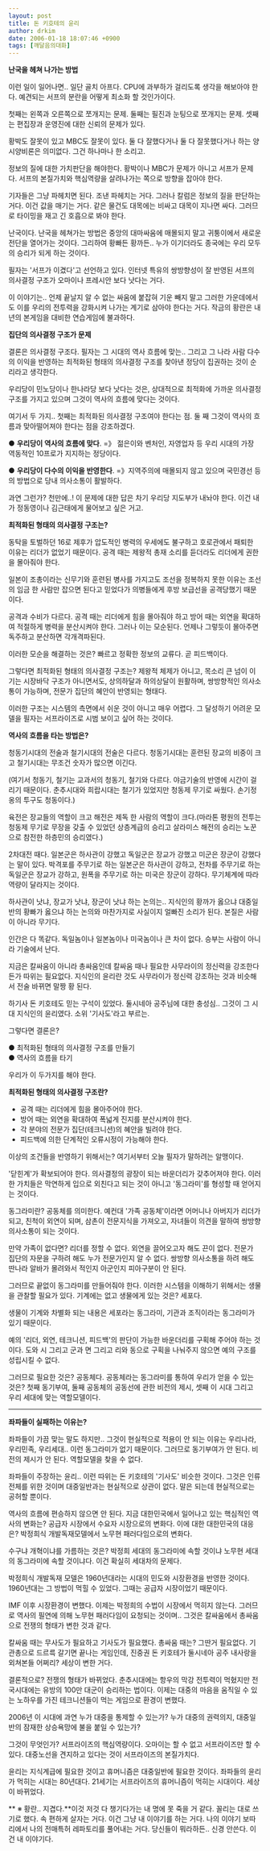 ```yaml
---
layout: post
title: 돈 키호테의 윤리
author: drkim
date: 2006-01-18 18:07:46 +0900
tags: [깨달음의대화]
---
```

**난국을 헤쳐 나가는 방법**

이런 일이 일어나면.. 일단 골치 아프다. CPU에 과부하가 걸리도록 생각을 해보아야 한다. 예견되는 서프의 분란을 어떻게 최소화 할 것인가이다. 

첫째는 왼쪽과 오른쪽으로 쪼개지는 문제. 둘째는 필진과 눈팅으로 쪼개지는 문제. 셋째는 편집장과 운영진에 대한 신뢰의 문제가 있다. 

황박도 잘못이 있고 MBC도 잘못이 있다. 둘 다 잘했다거나 둘 다 잘못했다거나 하는 양시양비론은 의미없다. 그건 하나마나 한 소리고. 

정보의 질에 대한 가치판단을 해야한다. 황박이나 MBC가 문제가 아니고 서프가 문제다. 서프의 본질가치와 핵심역량을 살려나가는 쪽으로 방향을 잡아야 한다. 

기자들은 그냥 파헤치면 된다. 조낸 파헤치는 거다. 그러나 칼럼은 정보의 질을 판단하는 거다. 이건 값을 매기는 거다. 같은 물건도 대목에는 비싸고 대목이 지나면 싸다. 그러므로 타이밍을 재고 긴 호흡으로 봐야 한다. 

난국이다. 난국을 헤쳐가는 방법은 중앙의 대마싸움에 매몰되지 말고 귀퉁이에서 새로운 전단을 열어가는 것이다. 그리하여 황빠든 황까든.. 누가 이기더라도 종국에는 우리 모두의 승리가 되게 하는 것이다. 

필자는 '서프가 이겼다'고 선언하고 있다. 인터넷 특유의 쌍방향성이 잘 반영된 서프의 의사결정 구조가 오마이나 프레시안 보다 낫다는 거다. 

이 이야기는.. 언제 끝날지 알 수 없는 싸움에 붙잡혀 기운 빼지 말고 그러한 가운데에서도 이를 우리의 전투력을 강화시켜 나가는 계기로 삼아야 한다는 거다. 작금의 황란은 내년의 본게임을 대비한 연습게임에 불과하다.   


**집단의 의사결정 구조가 문제**

결론은 의사결정 구조다. 필자는 그 시대의 역사 흐름에 맞는.. 그리고 그 나라 사람 다수의 이익을 반영하는 최적화된 형태의 의사결정 구조를 찾아낸 정당이 집권하는 것이 순리라고 생각한다. 

우리당이 민노당이나 한나라당 보다 낫다는 것은, 상대적으로 최적화에 가까운 의사결정구조를 가지고 있으며 그것이 역사의 흐름에 맞다는 것이다.

여기서 두 가지.. 첫째는 최적화된 의사결정 구조여야 한다는 점. 둘 째 그것이 역사의 흐름과 맞아떨어져야 한다는 점을 강조하겠다.

● **우리당이 역사의 흐름에 맞다**. =》 젊은이와 벤처인, 자영업자 등 우리 시대의 가장 역동적인 10프로가 지지하는 정당이다. 

● **우리당이 다수의 이익을 반영한다**. =》지역주의에 매몰되지 않고 있으며 국민경선 등의 방법으로 당내 의사소통이 활발하다.

과연 그런가? 천만에..! 이 문제에 대한 답은 차기 우리당 지도부가 내놔야 한다. 이건 내가 정동영이나 김근태에게 물어보고 싶은 거고.   


**최적화된 형태의 의사결정 구조는?**

동탁을 토벌하던 16로 제후가 압도적인 병력의 우세에도 불구하고 호로관에서 패퇴한 이유는 리더가 없었기 때문이다. 공격 때는 제왕적 총재 소리를 듣더라도 리더에게 권한을 몰아줘야 한다.

일본이 조총이라는 신무기와 훈련된 병사를 가지고도 조선을 정복하지 못한 이유는 조선의 임금 한 사람만 잡으면 된다고 믿었다가 의병들에게 후방 보급선을 공격당했기 때문이다. 

공격과 수비가 다르다. 공격 때는 리더에게 힘을 몰아줘야 하고 방어 때는 외연을 확대하여 적절하게 병력을 분산시켜야 한다. 그러나 이는 모순된다. 언제나 그렇듯이 몰아주면 독주하고 분산하면 각개격파된다. 

이러한 모순을 해결하는 것은? 빠르고 정확한 정보의 교류다. 곧 피드백이다. 

그렇다면 최적화된 형태의 의사결정 구조는? 제왕적 체제가 아니고, 목소리 큰 넘이 이기는 시장바닥 구조가 아니면서도, 상의하달과 하의상달이 원활하며, 쌍방향적인 의사소통이 가능하며, 전문가 집단의 혜안이 반영되는 형태다.

이러한 구조는 시스템의 측면에서 쉬운 것이 아니고 매우 어렵다. 그 달성하기 어려운 모델을 필자는 서프라이즈로 시범 보이고 싶어 하는 것이다.   


**역사의 흐름을 타는 방법은?**

청동기시대의 전술과 철기시대의 전술은 다르다. 청동기시대는 훈련된 장교의 비중이 크고 철기시대는 무조건 숫자가 많으면 이긴다.

(여기서 청동기, 철기는 교과서의 청동기, 철기와 다르다. 야금기술의 반영에 시간이 걸리기 때문이다. 춘추시대와 희랍시대는 철기가 있었지만 청동제 무기로 싸웠다. 손기정옹의 투구도 청동이다.) 

육전은 장교들의 역할이 크고 해전은 제독 한 사람의 역할이 크다.(마라톤 평원의 전투는 청동제 무기로 무장을 갖출 수 있었던 상층계급의 승리고 살라미스 해전의 승리는 노꾼으로 참전한 하층민의 승리였다.) 

2차대전 때다. 일본군은 하사관이 강했고 독일군은 장교가 강했고 미군은 장군이 강했다는 말이 있다. 박격포를 주무기로 하는 일본군은 하사관이 강하고, 전차를 주무기로 하는 독일군은 장교가 강하고, 원폭을 주무기로 하는 미국은 장군이 강하다. 무기체계에 따라 역량이 달라지는 것이다. 

하사관이 낫냐, 장교가 낫냐, 장군이 낫냐 하는 논의는.. 지식인의 황까가 옳으냐 대중일반의 황빠가 옳으냐 하는 논의와 마찬가지로 사실이지 얼빠진 소리가 된다. 본질은 사람이 아니라 무기다. 

인간은 다 똑같다. 독일놈이나 일본놈이나 미국놈이나 큰 차이 없다. 승부는 사람이 아니라 기술에서 난다. 

지금은 칼싸움이 아니라 총싸움인데 칼싸움 때나 필요한 사무라이의 정신력을 강조한다든가 따위는 필요없다. 지식인의 윤리란 것도 사무라이가 정신력 강조하는 것과 비슷해서 전술 바뀌면 말짱 황 된다.

하기사 돈 키호테도 믿는 구석이 있었다. 둘시네아 공주님에 대한 충성심.. 그것이 그 시대 지식인의 윤리였다. 소위 '기사도'라고 부르는.

그렇다면 결론은?

● 최적화된 형태의 의사결정 구조를 만들기   
● 역사의 흐름을 타기 

우리가 이 두가지를 해야 한다.   


**최적화된 형태의 의사결정 구조란?**

- 공격 때는 리더에게 힘을 몰아주어야 한다.  
- 방어 때는 외연을 확대하여 폭넓게 진지를 분산시켜야 한다.  
- 각 분야의 전문가 집단(테크니션)의 혜안을 빌려야 한다.  
- 피드백에 의한 단계적인 오류시정이 가능해야 한다. 

이상의 조건들을 반영하기 위해서는? 여기서부터 오늘 필자가 말하려는 알맹이다. 

'닫힌계'가 확보되어야 한다. 의사결정의 광장이 되는 바운더리가 갖추어져야 한다. 이러한 가치들은 막연하게 입으로 외친다고 되는 것이 아니고 '동그라미'를 형성할 때 얻어지는 것이다. 

동그라미란? 공동체를 의미한다. 예컨대 '가족 공동체'이라면 어머니나 아버지가 리더가 되고, 친척이 외연이 되며, 삼촌이 전문지식을 가져오고, 자녀들이 의견을 말하여 쌍방향 의사소통이 되는 것이다. 

만약 가족이 없다면? 리더를 정할 수 없다. 외연을 끌어오고자 해도 끈이 없다. 전문가 집단의 자문을 구하려 해도 누가 전문가인지 알 수 없다. 쌍방향 의사소통을 하려 해도 딴나라 알바가 몰려와서 적인지 아군인지 피아구분이 안 된다.

그러므로 끝없이 동그라미를 만들어줘야 한다. 이러한 시스템을 이해하기 위해서는 생물을 관찰할 필요가 있다. 기계에는 없고 생물에게 있는 것은? 세포다. 

생물이 기계와 차별화 되는 내용은 세포라는 동그라미, 기관과 조직이라는 동그라미가 있기 때문이다. 

예의 '리더, 외연, 테크니션, 피드백'의 판단이 가능한 바운더리를 구획해 주어야 하는 것이다. 도와 시 그리고 군과 면 그리고 리와 동으로 구획을 나눠주지 않으면 예의 구조를 성립시킬 수 없다.

그러므로 필요한 것은? 공동체다. 공동체라는 동그라미를 통하여 우리가 얻을 수 있는 것은? 첫째 동기부여, 둘째 공동체의 공동선에 관한 비전의 제시, 셋째 이 시대 그리고 우리 세대에 맞는 역할모델이다.  
****

**좌파들이 실패하는 이유는?**

좌파들이 가끔 맞는 말도 하지만.. 그것이 현실적으로 적용이 안 되는 이유는 우리나라, 우리민족, 우리세대.. 이런 동그라미가 없기 때문이다. 그러므로 동기부여가 안 된다. 비전의 제시가 안 된다. 역할모델을 찾을 수 없다. 

좌파들이 주장하는 윤리.. 이런 따위는 돈 키호테의 '기사도' 비슷한 것이다. 그것은 인류 전체를 위한 것이며 대중일반과는 현실적으로 상관이 없다. 말은 되는데 현실적으로는 공허할 뿐이다. 

역사의 흐름에 편승하지 않으면 안 된다. 지금 대한민국에서 일어나고 있는 핵심적인 역사의 변화는? 공급자 시장에서 수요자 시장으로의 변화다. 이에 대한 대한민국의 대응은? 박정희식 개발독재모델에서 노무현 패러다임으로의 변화다. 

수구냐 개혁이냐를 가름하는 것은? 박정희 세대의 동그라미에 속할 것이냐 노무현 세대의 동그라미에 속할 것이냐다. 이건 확실히 세대차의 문제다. 

박정희식 개발독재 모델은 1960년대라는 시대의 민도와 시장환경을 반영한 것이다. 1960년대는 그 방법이 먹힐 수 있었다. 그때는 공급자 시장이었기 때문이다. 

IMF 이후 시장환경이 변했다. 이제는 박정희의 수법이 시장에서 먹히지 않는다. 그러므로 역사의 필연에 의해 노무현 패러다임이 요청되는 것이며.. 그것은 칼싸움에서 총싸움으로 전쟁의 형태가 변한 것과 같다.

칼싸움 때는 무사도가 필요하고 기사도가 필요했다. 총싸움 때는? 그딴거 필요없다. 기관총으로 드르륵 갈기면 끝나는 게임인데, 진중권 돈 키호테가 둘시네아 공주 내사랑을 외쳐본들 어쩌리? 세상이 변한 거다. 

결론적으로? 전쟁의 형태가 바뀌었다. 춘추시대에는 항우의 막강 전투력이 먹혔지만 전국시대에는 유방의 100만 대군이 승리하는 법이다. 이제는 대중의 마음을 움직일 수 있는 노하우를 가진 테크니션들이 먹는 게임으로 환경이 변했다. 

2006년 이 시대에 과연 누가 대중을 통제할 수 있는가? 누가 대중의 권력의지, 대중일반의 잠재한 상승욕망에 불을 붙일 수 있는가? 

그것이 무엇인가? 서프라이즈의 핵심역량이다. 오마이는 할 수 없고 서프라이즈만 할 수 있다. 대중노선을 견지하고 있다는 것이 서프라이즈의 본질가치다. 

윤리는 지식계급에 필요한 것이고 휴머니즘은 대중일반에 필요한 것이다. 좌파들의 윤리가 먹히는 시대는 80년대다. 21세기는 서프라이즈의 휴머니즘이 먹히는 시대이다. 세상이 바뀌었다. 

** 
※ 황란.. 지겹다.**이것 저것 다 챙기다가는 내 명에 못 죽을 거 같다. 꼴리는 대로 쓰기로 했다. 속 편하게 살자는 거다. 이건 그냥 내 이야기를 하는 거다. 나의 이야기 보따리에서 나의 전매특허 레파토리를 풀어내는 거다. 당신들이 뭐라하든.. 신경 안쓴다. 이건 내 이야기다.